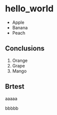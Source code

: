 # hello_world

- Apple
- Banana
- Peach

## Conclusions
1. Orange
1. Grape
1. Mango

## Brtest

aaaaa

bbbbb
